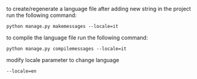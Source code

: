 to create/regenerate a language file after adding new string in the project run the following command:
```
python manage.py makemessages --locale=it
```
to compile the language file run the following command:
```
python manage.py compilemessages --locale=it
```
modify locale parameter to change language
```
--locale=en
```

